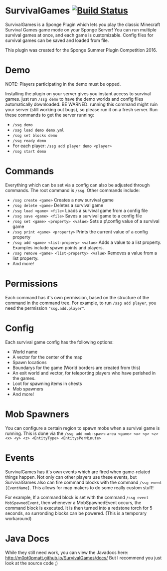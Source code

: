 # SurvivalGames [![Build Status](https://travis-ci.org/m0pt0pmatt/SpongeSurvivalGames.svg)](https://travis-ci.org/m0pt0pmatt/SpongeSurvivalGames)

SurvivalGames is a Sponge Plugin which lets you play the classic Minecraft Survival Games game mode on your Sponge Server! You can run multiple survival games at once, and each game is customizable. Config files for survival games can be saved and loaded from file.

This plugin was created for the Sponge Summer Plugin Competition 2016.

# Demo
NOTE: Players participating in the demo must be opped.

Installing the plugin on your server gives you instant access to survival games. just run ```/ssg demo``` to have the demo worlds and config files automatically downloaded. BE WARNED: running this command might ruin your server (still working out bugs), so please run it on a fresh server.
Run these commands to get the server running:
- ```/ssg demo```
- ```/ssg load demo demo.yml```
- ```/ssg set blocks demo```
- ```/ssg ready demo```
- For each player: ```/ssg add player demo <player>```
- ```/ssg start demo```

# Commands
Everything which can be set via a config can also be adjusted through commands. The root command is ```/ssg```. Other commands include:
- ```/ssg create <game>``` Creates a new survival game
- ```/ssg delete <game>``` Deletes a survival game
- ```/ssg load <game> <file>``` Loads a survival game from a config file
- ```/ssg save <game> <file>``` Saves a survival game to a config file
- ```/ssg set <game> <property> <value>``` Sets a p\config value of a survival game
- ```/ssg print <game> <property>``` Prints the current value of a config property
- ```/ssg add <game> <list-propery> <value>``` Adds a value to a list property. Examples include spawn points and players.
- ```/ssg remove <game> <list-property> <value>``` Removes a value from a list property.
- And more!

# Permissions
Each command has it's own permission, based on the structure of the command in the command tree. For example, to run ```/ssg add player```, you need the permission ```"ssg.add.player"```.

# Config
Each survival game config has the following options:
- World name
- A vector for the center of the map
- Spawn locations
- Boundarys for the game (World borders are created from this)
- An exit world and vector, for teleporting players who have perished in the games.
- Loot for spawning items in chests
- Mob spawners
- And more!

# Mob Spawners
You can configure a certain region to spawn mobs when a survival game is running. This is done via the ```/ssg add mob-spawn-area <game> <x> <y> <z> <x> <y> <z> <EntityType> <EntitysPerMinute>```

# Events
SurvivalGames has it's own events which are fired when game-related things happen. Not only can other players use these events, but SurvivalGames also can fire command blocks with the command ```/ssg event [EventName]```. This allows for map makers to do some really custom stuff!

For example, If a command block is set with the command ```/ssg event MobSpawnedEvent```, then whenever a MobSpawnedEvent occurs, the command block is executed. It is then turned into a redstone torch for 5 seconds, so surronding blocks can be powered. (This is a temporary workaround)

# Java Docs
While they still need work, you can view the Javadocs here: http://m0pt0pmatt.github.io/SurvivalGames/docs/
But I recommend you just look at the source code ;)
